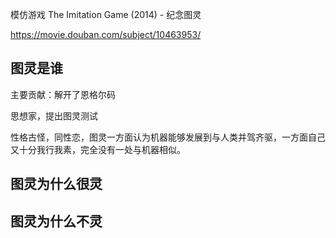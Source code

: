 模仿游戏 The Imitation Game (2014) - 纪念图灵

https://movie.douban.com/subject/10463953/

## 图灵是谁

主要贡献：解开了恩格尔码

思想家，提出图灵测试

性格古怪，同性恋，图灵一方面认为机器能够发展到与人类并驾齐驱，一方面自己又十分我行我素，完全没有一处与机器相似。

## 图灵为什么很灵

## 图灵为什么不灵